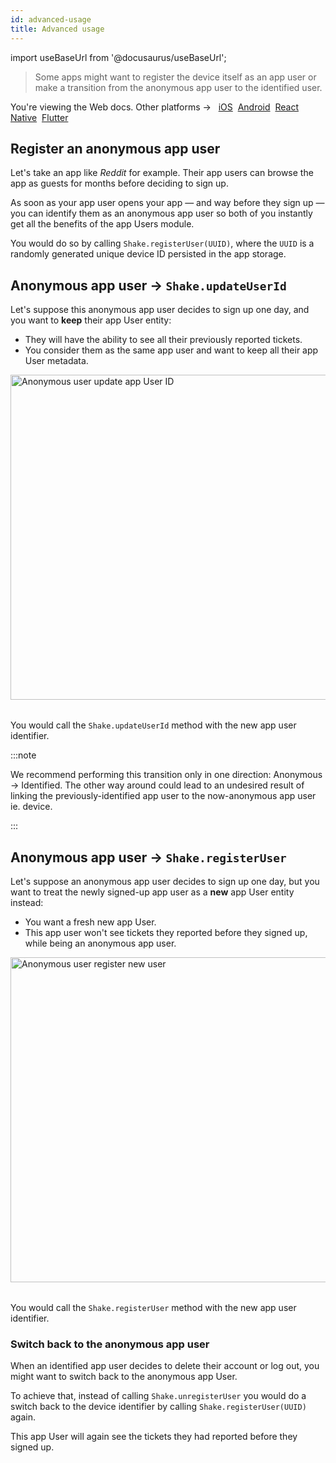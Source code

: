 ```yaml
---
id: advanced-usage
title: Advanced usage
---
```


import useBaseUrl from '@docusaurus/useBaseUrl';

> Some apps might want to register the device itself as an app user or make a transition from the anonymous
app user to the identified user.

<p class="p2 mt-40">You're viewing the Web docs. Other platforms → &nbsp;
<a href="/docs/ios/users/advanced-usage/">iOS</a>&nbsp; 
<a href="/docs/android/users/advanced-usage/">Android</a>&nbsp;
<a href="/docs/react/users/advanced-usage/">React Native</a>&nbsp;
<a href="/docs/flutter/users/advanced-usage/">Flutter</a>&nbsp;  
</p>


## Register an anonymous app user

Let's take an app like _Reddit_ for example. Their app users can browse the app as guests for months before deciding to sign up.

As soon as your app user opens your app — and way before they sign up — you can identify them as an anonymous app user so both of you instantly get all the benefits of the app Users module.

You would do so by calling `Shake.registerUser(UUID)`, where the `UUID` is a randomly generated unique device ID persisted in the app storage.


## Anonymous app user → `Shake.updateUserId`

Let's suppose this anonymous app user decides to sign up one day, and you want to **keep** their app User entity:
* They will have the ability to see all their previously reported tickets.
* You consider them as the same app user and want to keep all their app User metadata.

<table class="media-container mt-50 mb-50">
<img
  alt="Anonymous user update app User ID"
  width="520"
  src={useBaseUrl('screens/anonymous-user-update-user-id.svg')}
/>
</table>

You would call the `Shake.updateUserId` method with the new app user identifier.

:::note

We recommend performing this transition only in one direction: Anonymous → Identified.
The other way around could lead to an undesired result of linking the previously-identified app user to the
now-anonymous app user ie. device.

:::


## Anonymous app user → `Shake.registerUser`

Let's suppose an anonymous app user decides to sign up one day, but you want to treat the newly signed-up app user as a **new** app User entity instead:
* You want a fresh new app User.
* This app user won't see tickets they reported before they signed up, while being an anonymous app user.

<table class="media-container mt-50 mb-50">
<img
  alt="Anonymous user register new user"
  width="520"
  src={useBaseUrl('screens/anonymous-register-user.svg')}
/>
</table>

You would call the `Shake.registerUser` method with the new app user identifier.

### Switch back to the anonymous app user

When an identified app user decides to delete their account or log out, you might want to switch back to the anonymous app User.

To achieve that, instead of calling `Shake.unregisterUser`
you would do a switch back to the device identifier by calling 
`Shake.registerUser(UUID)` again.

This app User will again see the tickets they had reported before they signed up.

